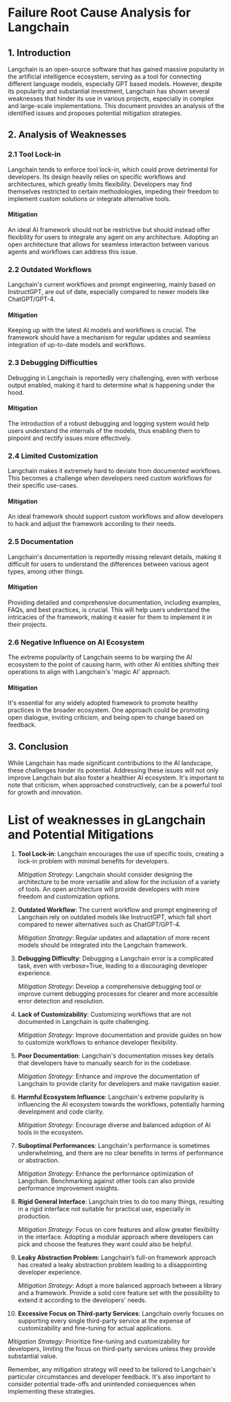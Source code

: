 # Failure Root Cause Analysis for Langchain

## 1. Introduction

Langchain is an open-source software that has gained massive popularity in the artificial intelligence ecosystem, serving as a tool for connecting different language models, especially GPT based models. However, despite its popularity and substantial investment, Langchain has shown several weaknesses that hinder its use in various projects, especially in complex and large-scale implementations. This document provides an analysis of the identified issues and proposes potential mitigation strategies.

## 2. Analysis of Weaknesses

### 2.1 Tool Lock-in

Langchain tends to enforce tool lock-in, which could prove detrimental for developers. Its design heavily relies on specific workflows and architectures, which greatly limits flexibility. Developers may find themselves restricted to certain methodologies, impeding their freedom to implement custom solutions or integrate alternative tools.

#### Mitigation

An ideal AI framework should not be restrictive but should instead offer flexibility for users to integrate any agent on any architecture. Adopting an open architecture that allows for seamless interaction between various agents and workflows can address this issue.

### 2.2 Outdated Workflows

Langchain's current workflows and prompt engineering, mainly based on InstructGPT, are out of date, especially compared to newer models like ChatGPT/GPT-4.

#### Mitigation

Keeping up with the latest AI models and workflows is crucial. The framework should have a mechanism for regular updates and seamless integration of up-to-date models and workflows.

### 2.3 Debugging Difficulties

Debugging in Langchain is reportedly very challenging, even with verbose output enabled, making it hard to determine what is happening under the hood.

#### Mitigation

The introduction of a robust debugging and logging system would help users understand the internals of the models, thus enabling them to pinpoint and rectify issues more effectively.

### 2.4 Limited Customization

Langchain makes it extremely hard to deviate from documented workflows. This becomes a challenge when developers need custom workflows for their specific use-cases.

#### Mitigation

An ideal framework should support custom workflows and allow developers to hack and adjust the framework according to their needs.

### 2.5 Documentation

Langchain's documentation is reportedly missing relevant details, making it difficult for users to understand the differences between various agent types, among other things.

#### Mitigation

Providing detailed and comprehensive documentation, including examples, FAQs, and best practices, is crucial. This will help users understand the intricacies of the framework, making it easier for them to implement it in their projects.

### 2.6 Negative Influence on AI Ecosystem

The extreme popularity of Langchain seems to be warping the AI ecosystem to the point of causing harm, with other AI entities shifting their operations to align with Langchain's 'magic AI' approach.

#### Mitigation

It's essential for any widely adopted framework to promote healthy practices in the broader ecosystem. One approach could be promoting open dialogue, inviting criticism, and being open to change based on feedback.

## 3. Conclusion

While Langchain has made significant contributions to the AI landscape, these challenges hinder its potential. Addressing these issues will not only improve Langchain but also foster a healthier AI ecosystem. It's important to note that criticism, when approached constructively, can be a powerful tool for growth and innovation.


# List of weaknesses in gLangchain and Potential Mitigations

1. **Tool Lock-in**: Langchain encourages the use of specific tools, creating a lock-in problem with minimal benefits for developers. 

   *Mitigation Strategy*: Langchain should consider designing the architecture to be more versatile and allow for the inclusion of a variety of tools. An open architecture will provide developers with more freedom and customization options.

2. **Outdated Workflow**: The current workflow and prompt engineering of Langchain rely on outdated models like InstructGPT, which fall short compared to newer alternatives such as ChatGPT/GPT-4.

   *Mitigation Strategy*: Regular updates and adaptation of more recent models should be integrated into the Langchain framework.

3. **Debugging Difficulty**: Debugging a Langchain error is a complicated task, even with verbose=True, leading to a discouraging developer experience.

   *Mitigation Strategy*: Develop a comprehensive debugging tool or improve current debugging processes for clearer and more accessible error detection and resolution.

4. **Lack of Customizability**: Customizing workflows that are not documented in Langchain is quite challenging.

   *Mitigation Strategy*: Improve documentation and provide guides on how to customize workflows to enhance developer flexibility.

5. **Poor Documentation**: Langchain's documentation misses key details that developers have to manually search for in the codebase.

   *Mitigation Strategy*: Enhance and improve the documentation of Langchain to provide clarity for developers and make navigation easier.

6. **Harmful Ecosystem Influence**: Langchain's extreme popularity is influencing the AI ecosystem towards the workflows, potentially harming development and code clarity.

   *Mitigation Strategy*: Encourage diverse and balanced adoption of AI tools in the ecosystem.

7. **Suboptimal Performances**: Langchain's performance is sometimes underwhelming, and there are no clear benefits in terms of performance or abstraction.

   *Mitigation Strategy*: Enhance the performance optimization of Langchain. Benchmarking against other tools can also provide performance improvement insights.

8. **Rigid General Interface**: Langchain tries to do too many things, resulting in a rigid interface not suitable for practical use, especially in production.

   *Mitigation Strategy*: Focus on core features and allow greater flexibility in the interface. Adopting a modular approach where developers can pick and choose the features they want could also be helpful.

9. **Leaky Abstraction Problem**: Langchain’s full-on framework approach has created a leaky abstraction problem leading to a disappointing developer experience.

   *Mitigation Strategy*: Adopt a more balanced approach between a library and a framework. Provide a solid core feature set with the possibility to extend it according to the developers' needs. 

10. **Excessive Focus on Third-party Services**: Langchain overly focuses on supporting every single third-party service at the expense of customizability and fine-tuning for actual applications.

   *Mitigation Strategy*: Prioritize fine-tuning and customizability for developers, limiting the focus on third-party services unless they provide substantial value.
   
Remember, any mitigation strategy will need to be tailored to Langchain's particular circumstances and developer feedback. It's also important to consider potential trade-offs and unintended consequences when implementing these strategies.